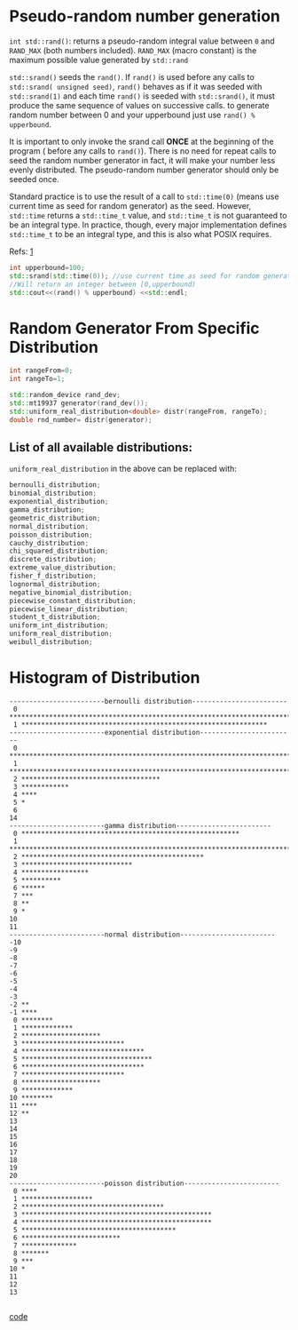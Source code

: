 # Pseudo-random number generation

`int std::rand()`: returns a pseudo-random integral value between `0` and `RAND_MAX` (both numbers included). 
`RAND_MAX` (macro constant) is the maximum possible value generated by `std::rand` 

`std::srand()` seeds the  `rand()`. If `rand()` is used before any calls to `std::srand( unsigned seed)`, `rand()` behaves as if it was seeded with `std::srand(1)` and each time `rand()` is seeded with `std::srand()`, it must produce the same sequence of values on successive calls. to generate random number between 0 and your upperbound just use `rand() % upperbound`.

It is important to only invoke the srand call **ONCE** at the beginning of the program ( before any calls to `rand()`). There is no need for repeat calls to seed the random number generator in fact, it will make your number less evenly distributed.  The pseudo-random number generator should only be seeded once.


Standard practice is to use the result of a call to `std::time(0)` (means use current time as seed for random generator) as the seed. However, `std::time` returns a `std::time_t` value, and `std::time_t` is not guaranteed to be an integral type. In practice, though, every major implementation defines `std::time_t` to be an integral type, and this is also what POSIX requires.

Refs: [1](https://en.cppreference.com/w/cpp/numeric/random/srand)

```cpp
int upperbound=100;
std::srand(std::time(0)); //use current time as seed for random generator
//Will return an integer between [0,upperbound)
std::cout<<(rand() % upperbound) <<std::endl;
```


# Random Generator From Specific Distribution

```cpp
int rangeFrom=0;
int rangeTo=1;

std::random_device rand_dev;
std::mt19937 generator(rand_dev());
std::uniform_real_distribution<double> distr(rangeFrom, rangeTo);
double rnd_number= distr(generator);
```

## List of all available distributions:
`uniform_real_distribution` in the above can be replaced with:

```cpp
bernoulli_distribution;
binomial_distribution;
exponential_distribution;
gamma_distribution;
geometric_distribution;
normal_distribution;
poisson_distribution;
cauchy_distribution;
chi_squared_distribution;
discrete_distribution;
extreme_value_distribution;
fisher_f_distribution;
lognormal_distribution;
negative_binomial_distribution;
piecewise_constant_distribution;
piecewise_linear_distribution;
student_t_distribution;
uniform_int_distribution;
uniform_real_distribution;
weibull_distribution;
```




# Histogram of Distribution 

```
------------------------bernoulli distribution------------------------
 0 *******************************************************************************************************************************************************************************************
 1 **************************************************************
------------------------exponential distribution------------------------
 0 **************************************************************************************************
 1 ***********************************************************************************************
 2 ***********************************
 3 ************
 4 ****
 5 *
 6
14
------------------------gamma distribution------------------------
 0 *******************************************************
 1 ****************************************************************************
 2 **********************************************
 3 ****************************
 4 *****************
 5 **********
 6 ******
 7 ***
 8 **
 9 *
10
11
------------------------normal distribution------------------------
-10
-9
-8
-7
-6
-5
-4
-3
-2 **
-1 ****
 0 ********
 1 *************
 2 ********************
 3 **************************
 4 *******************************
 5 *********************************
 6 *******************************
 7 **************************
 8 ********************
 9 *************
10 ********
11 ****
12 **
13
14
15
16
17
18
19
20
------------------------poisson distribution------------------------
 0 ****
 1 ******************
 2 ************************************
 3 ************************************************
 4 ************************************************
 5 ***************************************
 6 *************************
 7 **************
 8 *******
 9 ***
10 *
11
12
13


```
[code](../src/random_number_generation.cpp)


